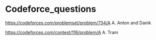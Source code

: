 # Codeforce_questions
https://codeforces.com/problemset/problem/734/A A. Anton and Danik

https://codeforces.com/contest/116/problem/A A. Tram
